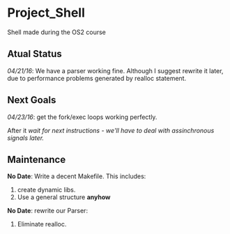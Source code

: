 # Project_Shell
Shell made during the OS2 course


## **Atual Status**

  *04/21/16*: We have a parser working fine. Although I suggest rewrite it later, due to performance problems generated by realloc statement.

## **Next Goals**
  *04/23/16*: get the fork/exec loops working perfectly.

After it *wait for next instructions - we'll have to deal with assinchronous signals later.*



## **Maintenance**
  **No Date**: Write a decent Makefile. This includes:
  1. create dynamic libs.
  2. Use a general structure **anyhow**
  
  **No Date**: rewrite our Parser:
  1. Eliminate realloc.
